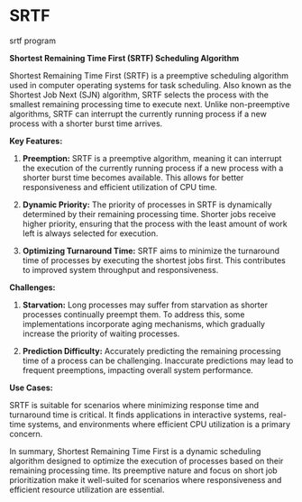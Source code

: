 # SRTF</br>
srtf program</br>

**Shortest Remaining Time First (SRTF) Scheduling Algorithm**

Shortest Remaining Time First (SRTF) is a preemptive scheduling algorithm used in computer operating systems for task scheduling. Also known as the Shortest Job Next (SJN) algorithm, SRTF selects the process with the smallest remaining processing time to execute next. Unlike non-preemptive algorithms, SRTF can interrupt the currently running process if a new process with a shorter burst time arrives.

**Key Features:**

1. **Preemption:** SRTF is a preemptive algorithm, meaning it can interrupt the execution of the currently running process if a new process with a shorter burst time becomes available. This allows for better responsiveness and efficient utilization of CPU time.

2. **Dynamic Priority:** The priority of processes in SRTF is dynamically determined by their remaining processing time. Shorter jobs receive higher priority, ensuring that the process with the least amount of work left is always selected for execution.

3. **Optimizing Turnaround Time:** SRTF aims to minimize the turnaround time of processes by executing the shortest jobs first. This contributes to improved system throughput and responsiveness.

**Challenges:**

1. **Starvation:** Long processes may suffer from starvation as shorter processes continually preempt them. To address this, some implementations incorporate aging mechanisms, which gradually increase the priority of waiting processes.

2. **Prediction Difficulty:** Accurately predicting the remaining processing time of a process can be challenging. Inaccurate predictions may lead to frequent preemptions, impacting overall system performance.

**Use Cases:**

SRTF is suitable for scenarios where minimizing response time and turnaround time is critical. It finds applications in interactive systems, real-time systems, and environments where efficient CPU utilization is a primary concern.

In summary, Shortest Remaining Time First is a dynamic scheduling algorithm designed to optimize the execution of processes based on their remaining processing time. Its preemptive nature and focus on short job prioritization make it well-suited for scenarios where responsiveness and efficient resource utilization are essential.
